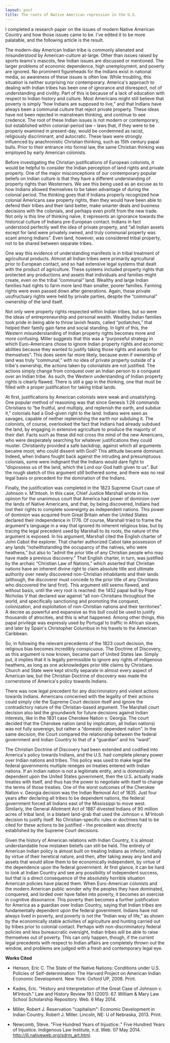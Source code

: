 ```yaml
---
layout: post
title: The roots of Native American repression in the U.S.
---
```


I completed a research paper on the issues of modern Native American Country and how those issues came to be. I've edited it to be more palatable, and the following article is the result. 

The modern-day American Indian tribe is commonly alienated and misunderstood by American-culture at-large. Other than issues raised by sports teams's mascots, few Indian issues are discussed or mentioned. The larger problems of economic dependence, high unemployment, and poverty are ignored. No prominent figureheads for the Indians exist in national media, so awareness of these issues is often low. While troubling, this situation is neither surprising nor contemporary. America's approach to dealing with Indian tribes has been one of ignorance and disrespect, not of understanding and civility. Part of this is because of a lack of education with respect to Indian history and culture. Most Americans might still believe that poverty is simply “how Indians are supposed to live,” and that Indians have always been a communal culture that reject private property. These ideas have not been rejected in mainstream thinking, and continue to see credence.  The root of these Indian issues is not modern or contemporary, but established within colonial-period law – laws that, if they were to be properly examined in present-day, would be condemned as racist, religiously discriminant, and autocratic. These laws were strongly influenced by anachronistic Christian thinking, such as 15th century papal bulls. Prior to their entrance into formal law, the same Christian thinking was employed by early American colonists. 

Before investigating the Christian justifications of European colonists, it would be helpful to consider the Indian perception of land rights and private property. One of the major misconceptions of our contemporary popular beliefs on Indian culture is that they have a different understanding of property rights than Westerners. We see this being used as an excuse as to how Indians allowed themselves to be taken advantage of during the colonial period. The thinking goes that if Indians properly recognized how colonial Americans saw property rights, then they would have been able to defend their tribes and their land better, make smarter deals and business decisions with the colonials, and perhaps even profit from the new trade. Not only is this line of thinking naïve, it represents an ignorance towards the historical culture of Indians pre-European contact. Indians in fact understood perfectly well the idea of private property, and “all Indian assets except for land were privately owned, and truly communal property was scant among Indians”. Even land, however, was considered tribal property, not to be shared between separate tribes. 

One way this evidence of understanding manifests is in tribal treatment of agricultural products. Almost all Indian tribes were primarily agricultural prior to European contact, and so had extensive legal systems that dealt with the product of agriculture. These systems included property rights that protected any productions and assets that individuals and families might create, even on the tribal “communal” land. Wealthy and large Indian families had rights to farm more land than smaller, poorer families. Farming rights were even passed down after generations. Again, these private usufructuary rights were held by private parties, despite the “communal” ownership of the land itself.
 
Not only were property rights respected within Indian tribes, but so were the ideas of entrepreneurship and personal wealth. Wealthy Indian families took pride in being able to throw lavish feasts, called “potlatches,” that helped their family gain fame and social standing. In light of this, the Western misunderstanding of Indian property rights becomes more and more confusing. Miller suggests that this was a “purposeful strategy in which Euro-Americans chose to ignore Indian property rights and economic abilities because they wanted to justify taking those rights and assets for themselves”. This does seem far more likely, because even if ownership of land was truly “communal,” with no idea of private property outside of a tribe's ownership, the actions taken by colonialists are not justified. The actions simply change from conquest over an Indian person to a conquest over an Indian tribe. As such, the Western understanding of Indian property rights is clearly flawed. There is still a gap in the thinking, one that must be filled with a proper justification for taking tribal lands.

At first, justifications by American colonists were weak and unsatisfying. One popular method of reasoning was that since Genesis 1:28 commands Christians to “be fruitful, and multiply, and replenish the earth, and subdue it,” colonials had a God-given right to the land. Indians were seen as savages, capable of neither replenishing the earth nor subduing it. The colonists, of course, overlooked the fact that Indians had already subdued the land, by engaging in extensive agriculture to produce the majority of their diet. Facts such as these did not cross the mind of the new Americans, who were desperately searching for whatever justifications they could muster. Christianity provided a safe backdrop, against which all arguments became moot; who could dissent with God? This attitude became dominant. Indeed, when Indians fought back against the intruding and presumptuous colonials, some were indignant that the Indians would dare fight to “dispossess us of the land, which the Lord our God hath given to us”. But the rough sketch of this argument still bothered some, and there was no real legal basis or precedent for the domination of the Indians.

Finally, the justification was completed in the 1823 Supreme Court case of Johnson v. M'Intosh. In this case, Chief Justice Marshall wrote in his opinion for the unanimous court that America had power of dominion over the lands of Native Americans, and that, by being discovered, Indians had lost their rights to complete sovereignty as independent nations. This power of dominion was acquired from Great Britain when the United States declared their independence in 1776. Of course, Marshall tried to frame the argument's language in a way that ignored its inherent religious bias, but by tracing the legal precedent used by Marshall to its roots, the nature of the argument is exposed. In his argument, Marshall cited the English charter of John Cabot the explorer. That charter authorized Cabot take possession of any lands “notwithstanding the occupancy of the natives, who were heathens,” but also to “admit the prior title of any Christian people who may have made a previous discovery.” That English charter, in turn, was justified by the archaic “Christian Law of Nations,” which asserted that Christian nations have an inherent divine right to claim absolute title and ultimate authority over newly discovered non-Christian inhabitants and their lands (although, the discoverer must concede to the prior title of any Christians who discovered the land first). This argument still seems flawed, and without basis, until the very root is reached: the 1452 papal bull by Pope Nicholas V that declared war against “all non-Christians throughout the world, and specifically sanctioning and promoting the conquest, colonization, and exploitation of non-Christian nations and their territories”. A decree as powerful and expansive as this bull could be used to justify thousands of atrocities, and this is what happened. Among other things, this papal privilege was expressly used by Portugal to traffic in African slaves, and later by Spain's Christopher Columbus in his travels to the American Caribbean. 

So, in following the relevant precedents of the 1823 court decision, the religious bias becomes incredibly conspicuous. The Doctrine of Discovery, as this argument is now known, became part of United States law. Simply put, it implies that it is legally permissible to ignore any rights of indigenous heathens, as long as one acknowledges prior title claims by Christians. Church and State were kept strictly separate in almost every aspect of American law, but the Christian Doctrine of discovery was made the cornerstone of America's policy towards Indians. 

There was now legal precedent for any discriminatory and violent actions towards Indians.  Americans concerned with the legality of their actions could simply cite the Supreme Court decision itself and ignore the contradictory nature of the Christian-based argument. The Marshall court decision also laid the groundwork for future decisions against Indian interests, like in the 1831 case Cherokee Nation v. Georgia. The court decided that the Cherokee nation (and by implication, all Indian nations) was not fully sovereign, but rather a “domestic dependent nation”. In the same decision, the Court compared the relationship between the federal government and Indian Country to that of a “guardian” and his “ward”.

The Christian Doctrine of Discovery had been extended and codified into America's policy towards Indians, and the U.S. had complete plenary power over Indian nations and tribes. This policy was used to make legal the federal governments multiple reneges on treaties entered with Indian nations. If an Indian nation is not a legitimate entity, and is domestically dependent upon the United States government, then the U.S. actually made treaties with itself, and thus has the power to negotiate with itself to change the terms of those treaties. One of the worst outcomes of the Cherokee Nation v. Georgia decision was the Indian Removal Act of 1835. Just four years after declaring all tribes to be dependent nations, the federal government forced all Indians east of the Mississippi to move west. Similarly, the General Allotment Act of 1887 divested Indians of 90 million acres of tribal land, in a blatant land-grab that used the Johnson v. M'Intosh decision to justify itself. No Christian-specific rules or doctrines had to be cited for these actions to be justified – the precedent was directly established by the Supreme Court decisions. 
	
Given the history of American relations with Indian Country, it is almost understandable how mistaken beliefs can still be held. The entirety of American Indian policy is almost built on treating Indians as inferior, initially by virtue of their heretical nature, and then, after taking away any land and assets that would allow them to be economically independent, by virtue of the dependence upon the federal government. At first glance, it can be hard to look at Indian Country and see any possibility of independent success, but that is a direct consequence of the absolutely horrible situation American policies have placed them. When Euro-American colonists and the modern American public wonder why the peoples they have dominated, conquered, and lorded over have fallen into poverty, it becomes an exercise in cognitive dissonance. This poverty then becomes a further justification for America as a guardian over Indian Country, saying that Indian tribes are fundamentally dependent upon the federal government. Indians have not always lived in poverty, and poverty is not the “Indian way of life,” as shown by the economically stable activities of agriculture and hunting carried out by tribes prior to colonial contact. Perhaps with non-discriminatory federal policies and less bureaucratic oversight, Indian tribes will be able to raise themselves out of poverty. This can only happen, though, if the current legal precedents with respect to Indian affairs are completely thrown out the window, and problems are judged with a fresh and contemporary legal eye.

**Works Cited**

* Henson, Eric C. The State of the Native Nations: Conditions under U.S. Policies of Self-determination: The Harvard Project on American Indian Economic          Development. New York: Oxford UP, 2008. Print. 

* Kades, Eric. "History and Interpretation of the Great Case of Johnson v. M'Intosh." Law and History Review 19.1 (2001): 67. William & Mary Law School Scholarship Repository. Web. 6 May 2014.  

* Miller, Robert J. Reservation "capitalism": Economic Development in Indian Country. Robert J. Miller. Lincoln, NE: U of Nebraska, 2013. Print. 

* Newcomb, Steve. "Five Hundred Years of Injustice:." Five Hundred Years of Injustice. Indigenous Law Institute, n.d. Web. 07 May 2014. <http://ili.nativeweb.org/sdrm_art.html>. 